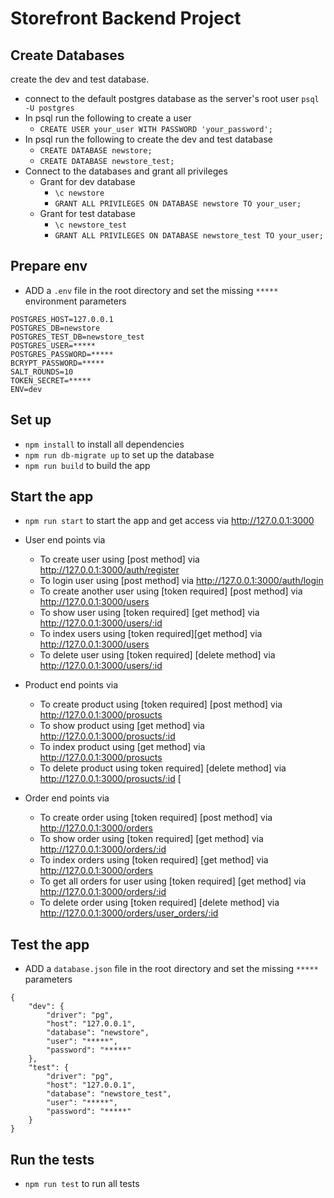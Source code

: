 # Storefront Backend Project


## Create Databases
 create the dev and test database.
 
- connect to the default postgres database as the server's root user `psql -U postgres`
- In psql run the following to create a user 
    - `CREATE USER your_user WITH PASSWORD 'your_password';`
- In psql run the following to create the dev and test database
    - `CREATE DATABASE newstore;`
    - `CREATE DATABASE newstore_test;`
- Connect to the databases and grant all privileges
    - Grant for dev database
        - `\c newstore`
        - `GRANT ALL PRIVILEGES ON DATABASE newstore TO your_user;`
    - Grant for test database
        - `\c newstore_test`
        - `GRANT ALL PRIVILEGES ON DATABASE newstore_test TO your_user;`

## Prepare env
- ADD a `.env` file in the root directory and set the missing `*****` environment parameters
```
POSTGRES_HOST=127.0.0.1
POSTGRES_DB=newstore
POSTGRES_TEST_DB=newstore_test
POSTGRES_USER=*****
POSTGRES_PASSWORD=*****
BCRYPT_PASSWORD=*****
SALT_ROUNDS=10
TOKEN_SECRET=*****
ENV=dev

```
        

## Set up

- `npm install` to install all dependencies
- `npm run db-migrate up` to set up the database 
- `npm run build` to build the app

## Start the app
- `npm run start` to start the app and get access via http://127.0.0.1:3000
-  User end points via 
    - To create user using [post method]  via http://127.0.0.1:3000/auth/register 
    - To login user using [post method] via http://127.0.0.1:3000/auth/login 
    - To create another user  using [token required] [post method] via  http://127.0.0.1:3000/users 
    - To show user using [token required] [get method]  via http://127.0.0.1:3000/users/:id  
    - To index users using [token required][get method] via  http://127.0.0.1:3000/users 
    - To delete user  using [token required] [delete method] via  http://127.0.0.1:3000/users/:id 

 -  Product end points via 
    
    - To create  product  using [token required] [post method] via  http://127.0.0.1:3000/prosucts 
    - To show product  using [get method] via  http://127.0.0.1:3000/prosucts/:id  
    - To index product  using  [get method] via  http://127.0.0.1:3000/prosucts    
    - To delete product using token required] [delete method] via  http://127.0.0.1:3000/prosucts/:id  [

 -  Order end points via 
    
    - To create  order  using [token required] [post method] via  http://127.0.0.1:3000/orders 
    - To show order  using [token required]  [get method] via  http://127.0.0.1:3000/orders/:id 
    - To index orders  using [token required]  [get method] via  http://127.0.0.1:3000/orders    
    - To get all  orders for user using [token required] [get method] via  http://127.0.0.1:3000/orders/:id  
    - To delete order  using [token required] [delete method] via  http://127.0.0.1:3000/orders/user_orders/:id  



## Test the app
- ADD a `database.json` file in the root directory and set the missing `*****` parameters
```
{
    "dev": {
        "driver": "pg",
        "host": "127.0.0.1",
        "database": "newstore",
        "user": "*****",
        "password": "*****"
    },
    "test": {
        "driver": "pg",
        "host": "127.0.0.1",
        "database": "newstore_test",
        "user": "*****",
        "password": "*****"
    }
}

```

## Run the tests
- `npm run test` to run all tests


